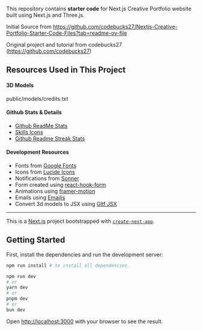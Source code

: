 This repository contains **starter code** for Next.js Creative Portfolio website built using Next.js and Three.js. <br />

Initial Source from https://github.com/codebucks27/Nextjs-Creative-Portfolio-Starter-Code-Files?tab=readme-ov-file 

Original project and tutorial from codebucks27 (https://github.com/codebucks27)

## Resources Used in This Project

#### 3D Models
public/models/credits.txt

#### Github Stats & Details
- [Github ReadMe Stats](https://github.com/anuraghazra/github-readme-stats) <br />
- [Skills Icons](https://skillicons.dev) <br />
- [Github Readme Streak Stats](https://github.com/anuraghazra/github-readme-stats) <br />

#### Development Resources

- Fonts from [Google Fonts](https://fonts.google.com/) <br />
- Icons from [Lucide Icons](https://lucide.dev/) <br />
- Notifications from [Sonner](https://sonner.emilkowal.ski/) <br />
- Form created using [react-hook-form](https://react-hook-form.com/) <br />
- Animations using [framer-motion](https://www.framer.com/motion/) <br />
- Emails using [Emailjs](https://www.emailjs.com/) <br />
- Convert 3d models to JSX using [Gltf JSX](https://github.com/pmndrs/gltfjsx)

---

This is a [Next.js](https://nextjs.org/) project bootstrapped with [`create-next-app`](https://github.com/vercel/next.js/tree/canary/packages/create-next-app).

## Getting Started

First, install the dependencies and run the development server:

```bash
npm run install # to install all dependencies

npm run dev
# or
yarn dev
# or
pnpm dev
# or
bun dev
```

Open [http://localhost:3000](http://localhost:3000) with your browser to see the result.
